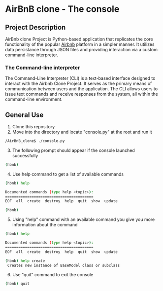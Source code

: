 # AirBnB clone - The console

## Project Description
AirBnb clone Project is Python-based application that replicates the core functionality of the popular [Airbnb](https://www.airbnb.com/) platform in a simpler manner.
It utilizes data persistance through JSON files and providing interaction via a custom command-line interpreter.

### The Command-line interpreter
The Command-Line Interpreter (CLI) is a text-based interface designed to interact with the Airbnb Clone Project. It serves as the primary means of communication between users and the application. The CLI allows users to issue text commands and receive responses from the system, all within the command-line environment.


## General Use
1. Clone this repository
2. Move into the directory and locate "console.py" at the root and run it
```bash
/AirBnB_clone$ ./console.py
```
3. The following prompt should appear if the console launched successfully
```bash
(hbnb)
```
4. Use help command to get a list of available commands
```bash
(hbnb) help

Documented commands (type help <topic>):
========================================
EOF  all  create  destroy  help  quit  show  update

(hbnb) 
```
5. Using "help" command with an available command you give you more information about the command
```bash
(hbnb) help

Documented commands (type help <topic>):
========================================
EOF  all  create  destroy  help  quit  show  update

(hbnb) help create
 Creates new instance of BaseModel class or subclass
```
6. Use "quit" command to exit the console
```bash
(hbnb) quit
```
